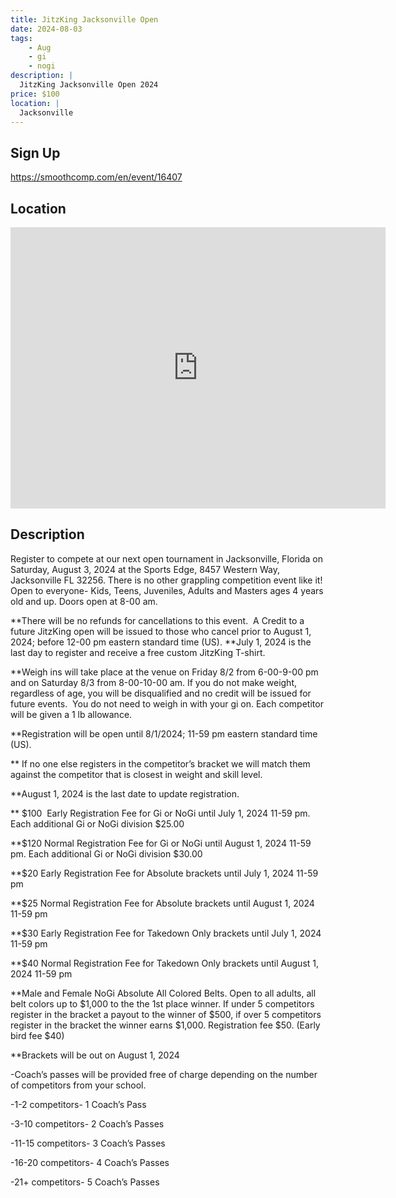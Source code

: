 ```yaml
---
title: JitzKing Jacksonville Open
date: 2024-08-03
tags:
    - Aug
    - gi 
    - nogi 
description: |
  JitzKing Jacksonville Open 2024
price: $100
location: |
  Jacksonville
---
```

## Sign Up
https://smoothcomp.com/en/event/16407

## Location
<iframe src="https://www.google.com/maps/embed?pb=!1m18!1m12!1m3!1d12345.6789!2d-81.5658502!3d30.2152143!2m3!1f0!2f0!3f0!3m2!1i1024!2i768!4f13.1!3m3!1m2!1s0x0%3A0x0!2z30.2152143!5e0!3m2!1sen!2sus!4v1234567890" width="600" height="450" style="border:0;" allowfullscreen="" loading="lazy"></iframe>

## Description
Register to compete at
our next open tournament in Jacksonville, Florida on Saturday, August 3, 2024 at the Sports Edge, 8457 Western Way, Jacksonville FL 32256. There is no other grappling competition
event like it!  Open to everyone- Kids, Teens, Juveniles, Adults and Masters ages 4 years old and up. Doors open at 8-00 am. 


**There will be no refunds for cancellations to this
event.  A Credit to a future JitzKing open will be issued to those who cancel prior to August 1, 2024; before 12-00
pm eastern standard time (US). **July 1, 2024 is the last day to register and receive a free custom JitzKing T-shirt.


**Weigh ins will take place at the venue on Friday 8/2 from 6-00-9-00 pm and on Saturday 8/3 from 8-00-10-00 am. If you do not make weight,
regardless of age, you will be disqualified and no credit will be issued for
future events.  You do not need to
weigh in with your gi on. Each competitor will be given a 1 lb allowance.


**Registration will be open until 8/1/2024; 11-59 pm eastern standard
time (US).


** If no one else registers in the competitor’s bracket we will match them against the competitor that is closest in weight and skill level.


**August 1, 2024 is the last date to update registration.


** $100  Early Registration Fee for Gi or NoGi until July 1, 2024 11-59 pm. Each additional Gi or NoGi division $25.00


**$120 Normal Registration Fee for Gi or NoGi until August 1, 2024 11-59 pm. Each additional Gi or NoGi division $30.00


**$20 Early Registration Fee for Absolute brackets until July 1, 2024 11-59 pm


**$25 Normal Registration Fee for Absolute brackets until August 1, 2024 11-59 pm


**$30 Early Registration Fee for Takedown Only brackets until July 1, 2024 11-59 pm


**$40 Normal Registration Fee for Takedown Only brackets until August 1, 2024 11-59 pm


**Male and Female NoGi Absolute All Colored Belts. Open to all adults, all belt colors up to $1,000 to the the 1st place winner. If under 5 competitors register in the bracket a payout to the winner of $500, if over 5 competitors register in the bracket the winner earns $1,000. Registration fee $50. (Early bird fee $40)


**Brackets will be out on August 1, 2024


-Coach’s passes will be provided free of charge depending on the number of competitors from your school.


-1-2 competitors- 1 Coach’s Pass


-3-10 competitors- 2 Coach’s Passes


-11-15 competitors- 3 Coach’s Passes


-16-20 competitors- 4 Coach’s Passes


-21+ competitors- 5 Coach’s Passes